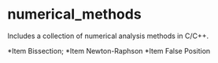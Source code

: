 # numerical_methods
Includes a collection of numerical analysis methods in C/C++.

 *Item Bissection;
 *Item Newton-Raphson
 *Item False Position 
 
 
